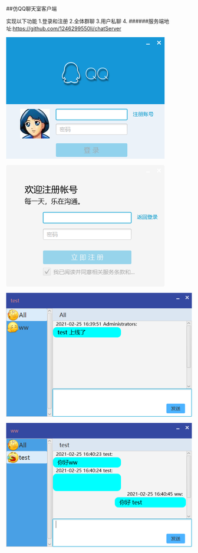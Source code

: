 ##仿QQ聊天室客户端

实现以下功能
1.登录和注册
2.全体群聊
3.用户私聊
4.
######服务端地址:https://github.com/1246299550li/chatServer

![avatar](png/1.png)

![avatar](png/2.png)

![avatar](png/3.png)

![avatar](png/4.png)
